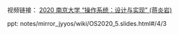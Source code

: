 
视频链接：
[2020 南京大学 “操作系统：设计与实现” (蒋炎岩)](https://www.bilibili.com/video/BV1N741177F5/?p=8&vd_source=abeb4ad4122e4eff23d97059cf088ab4)


ppt: 
notes/mirror_jyyos/wiki/OS2020_5.slides.html#/4/3